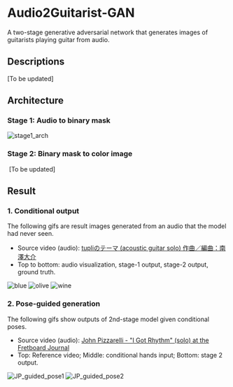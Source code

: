# Audio2Guitarist-GAN
A two-stage generative adversarial network that generates images of guitarists playing guitar from audio.

## Descriptions
  [To be updated]

## Architecture
### Stage 1: Audio to binary mask  
  ![stage1_arch](https://github.com/shaoanlu/Audio2Guitarist-GAN/raw/master/readme_ims/stage1_arch.jpg)
### Stage 2: Binary mask to color image
  [To be updated]
  
## Result

### 1. Conditional output
The following gifs are result images generated from an audio that the model had never seen. 
  - Source video (audio): [tupliのテーマ (acoustic guitar solo) 作曲／編曲：南澤大介](https://www.youtube.com/watch?v=ApbNNhVVsG8)
  - Top to bottom: audio visualization, stage-1 output, stage-2 output, ground truth.

![blue](https://www.dropbox.com/s/3atfluro1piv5dl/tupli_blue_audiovis.gif?raw=1) ![olive](https://www.dropbox.com/s/85s4pxthxp2djlp/tupli_olive_audiovis.gif?raw=1) ![wine](https://www.dropbox.com/s/6hjcq4xy4ctkd11/tupli_wine_audiovis.gif?raw=1)

### 2. Pose-guided generation
The following gifs show outputs of 2nd-stage model given conditional poses. 
  - Source video (audio): [John Pizzarelli - "I Got Rhythm" (solo) at the Fretboard Journal](https://www.youtube.com/watch?v=vVNVJGLVFCk)
  - Top: Reference video; Middle: conditional hands input; Bottom: stage 2 output.

![JP_guided_pose1](https://www.dropbox.com/s/mldgg1yg194ntcj/jp_guided_pose_hires_01.gif?raw=1) ![JP_guided_pose2](https://www.dropbox.com/s/z1m6h7oxslysvgc/jp_guided_pose_hires_02.gif?raw=1)
